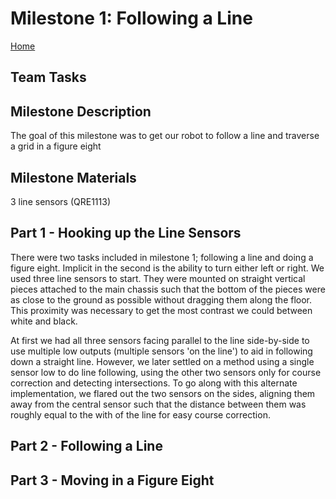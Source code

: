 # Milestone 1: Following a Line
[Home](https://ece3400team19.github.io/)

## Team Tasks

## Milestone Description
The goal of this milestone was to get our robot to follow a line and traverse a grid in a figure eight

## Milestone Materials
3 line sensors (QRE1113)

## Part 1 - Hooking up the Line Sensors

There were two tasks included in milestone 1; following a line and doing a figure eight.  Implicit in the second is the ability to turn either left or right.  We used three line sensors to start.  They were mounted on straight vertical pieces attached to the main chassis such that the bottom of the pieces were as close to the ground as possible without dragging them along the floor.  This proximity was necessary to get the most contrast we could between white and black.  

At first we had all three sensors facing parallel to the line side-by-side to use multiple low outputs (multiple sensors 'on the line') to aid in following down a straight line.  However, we later settled on a method using a single sensor low to do line following, using the other two sensors only for course correction and detecting intersections.  To go along with this alternate implementation, we flared out the two sensors on the sides, aligning them away from the central sensor such that the distance between them was roughly equal to the with of the line for easy course correction.  


## Part 2 - Following a Line

## Part 3 - Moving in a Figure Eight
